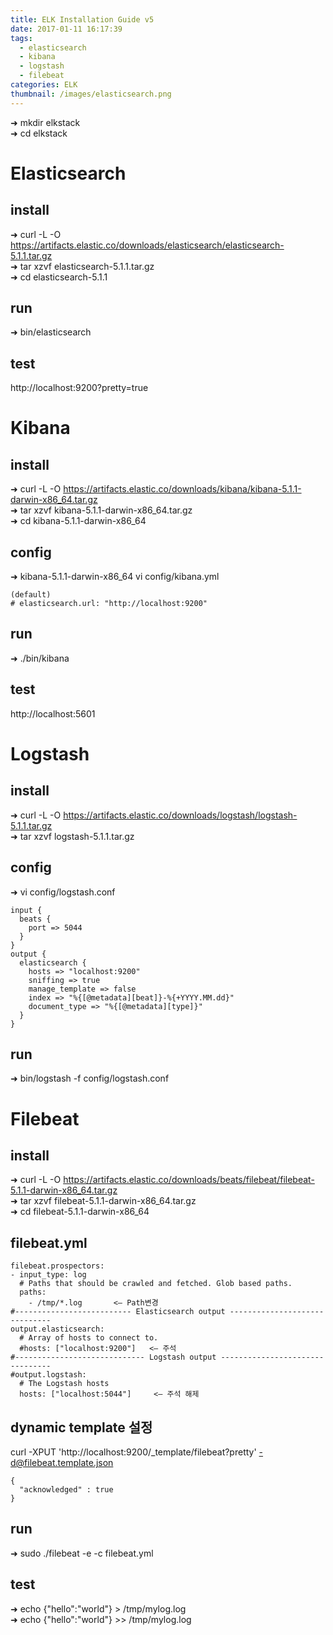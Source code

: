 ```yaml
---
title: ELK Installation Guide v5
date: 2017-01-11 16:17:39
tags:
  - elasticsearch
  - kibana
  - logstash
  - filebeat
categories: ELK
thumbnail: /images/elasticsearch.png
---
```


➜  mkdir elkstack  
➜  cd elkstack  

# Elasticsearch
## install  
➜  curl -L -O https://artifacts.elastic.co/downloads/elasticsearch/elasticsearch-5.1.1.tar.gz  
➜  tar xzvf elasticsearch-5.1.1.tar.gz  
➜  cd elasticsearch-5.1.1  
## run
➜ bin/elasticsearch  
## test
http://localhost:9200?pretty=true  

# Kibana
## install
➜  curl -L -O https://artifacts.elastic.co/downloads/kibana/kibana-5.1.1-darwin-x86_64.tar.gz  
➜  tar xzvf kibana-5.1.1-darwin-x86_64.tar.gz  
➜  cd kibana-5.1.1-darwin-x86_64  

## config
➜  kibana-5.1.1-darwin-x86_64 vi config/kibana.yml  
```
(default)
# elasticsearch.url: "http://localhost:9200"
```
## run
➜  ./bin/kibana  
## test
http://localhost:5601  

# Logstash
## install
➜  curl -L -O https://artifacts.elastic.co/downloads/logstash/logstash-5.1.1.tar.gz  
➜  tar xzvf logstash-5.1.1.tar.gz  
## config
➜  vi config/logstash.conf  
```
input {
  beats {
    port => 5044
  }
}
output {
  elasticsearch {
    hosts => "localhost:9200"
    sniffing => true
    manage_template => false
    index => "%{[@metadata][beat]}-%{+YYYY.MM.dd}"
    document_type => "%{[@metadata][type]}"
  }
}
```
## run
➜  bin/logstash -f config/logstash.conf  

# Filebeat
## install
➜  curl -L -O https://artifacts.elastic.co/downloads/beats/filebeat/filebeat-5.1.1-darwin-x86_64.tar.gz  
➜  tar xzvf filebeat-5.1.1-darwin-x86_64.tar.gz  
➜  cd filebeat-5.1.1-darwin-x86_64  
## filebeat.yml
```
filebeat.prospectors:
- input_type: log
  # Paths that should be crawled and fetched. Glob based paths.
  paths:
    - /tmp/*.log       <— Path변경
#-------------------------- Elasticsearch output ------------------------------
output.elasticsearch:
  # Array of hosts to connect to.
  #hosts: ["localhost:9200"]   <— 주석
#----------------------------- Logstash output --------------------------------
#output.logstash:
  # The Logstash hosts
  hosts: ["localhost:5044"]     <— 주석 해제
```
## dynamic template 설정
curl -XPUT 'http://localhost:9200/_template/filebeat?pretty' -d@filebeat.template.json  
```
{
  "acknowledged" : true
}
```
## run
➜  sudo ./filebeat -e -c filebeat.yml  
## test
➜  echo {"hello":"world"} > /tmp/mylog.log  
➜  echo {"hello":"world"} >> /tmp/mylog.log  
